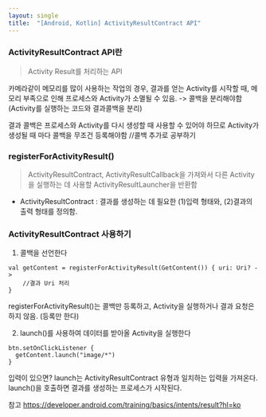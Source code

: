 ```yaml
---
layout: single
title:  "[Android, Kotlin] ActivityResultContract API"
---
```


### ActivityResultContract API란
> Activity Result를 처리하는 API

카메라같이 메모리를 많이 사용하는 작업의 경우,
결과를 얻는 Activity를 시작할 때, 메모리 부족으로 인해 프로세스와 Activity가 소멸될 수 있음.
-> 콜백을 분리해야함
(Activity를 실행하는 코드와 결과콜백을 분리)

결과 콜백은 프로세스와 Activity를 다시 생성할 때 사용할 수 있어야 하므로
Activity가 생성될 때 마다 콜백을 무조건 등록해야함
//콜백 추가로 공부하기


### registerForActivityResult()
> ActivityResultContract, ActivityResultCallback을 가져와서
다른 Activity을 실행하는 데 사용할 ActivityResultLauncher을 반환함
* ActivityResultContract : 결과를 생성하는 데 필요한 (1)입력 형태와, (2)결과의 출력 형태를 정의함.


### ActivityResultContract 사용하기
1) 콜백을 선언한다
```
val getContent = registerForActivityResult(GetContent()) { uri: Uri? -> 
    //결과 Uri 처리
}
```
registerForActivityResult()는 콜백만 등록하고, Activity을 실행하거나 결과 요청은 하지 않음.
(등록만 한다)


2) launch()를 사용하여 데이터를 받아올 Activity을 실행한다
```
btn.setOnClickListener {
  getContent.launch("image/*")
}
```
입력이 있으면? launch는 ActivityResultContract 유형과 일치하는 입력을 가져온다.
launch()을 호출하면 결과를 생성하는 프로세스가 시작된다.



참고
https://developer.android.com/training/basics/intents/result?hl=ko
